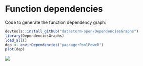 # Function dependencies  

Code to generate the function dependency graph:  
```r
devtools::install_github("datastorm-open/DependenciesGraphs")
library(DependenciesGraphs)
load_all()
dep <- envirDependencies("package:PoolPoweR")
plot(dep)
```

![](https://github.com/AngusMcLure/PoolPoweR/dependencies/dep.png)
